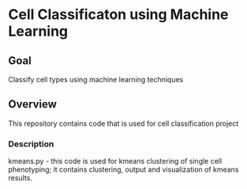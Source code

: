 # Cell Classificaton using Machine Learning
## Goal
Classify cell types using machine learning techniques
## Overview
This repository contains code that is used for cell classification project

### Description
kmeans.py - this code is used for kmeans clustering of single cell phenotyping; it contains clustering, output and visualization of kmeans results.
